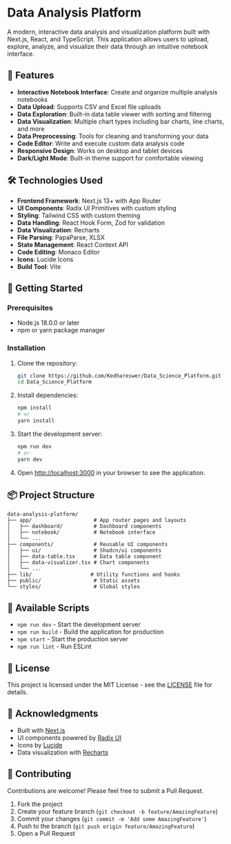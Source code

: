 # Data Analysis Platform

A modern, interactive data analysis and visualization platform built with Next.js, React, and TypeScript. This application allows users to upload, explore, analyze, and visualize their data through an intuitive notebook interface.

## 🚀 Features

- **Interactive Notebook Interface**: Create and organize multiple analysis notebooks
- **Data Upload**: Supports CSV and Excel file uploads
- **Data Exploration**: Built-in data table viewer with sorting and filtering
- **Data Visualization**: Multiple chart types including bar charts, line charts, and more
- **Data Preprocessing**: Tools for cleaning and transforming your data
- **Code Editor**: Write and execute custom data analysis code
- **Responsive Design**: Works on desktop and tablet devices
- **Dark/Light Mode**: Built-in theme support for comfortable viewing

## 🛠️ Technologies Used

- **Frontend Framework**: Next.js 13+ with App Router
- **UI Components**: Radix UI Primitives with custom styling
- **Styling**: Tailwind CSS with custom theming
- **Data Handling**: React Hook Form, Zod for validation
- **Data Visualization**: Recharts
- **File Parsing**: PapaParse, XLSX
- **State Management**: React Context API
- **Code Editing**: Monaco Editor
- **Icons**: Lucide Icons
- **Build Tool**: Vite

## 🚀 Getting Started

### Prerequisites

- Node.js 18.0.0 or later
- npm or yarn package manager

### Installation

1. Clone the repository:
   ```bash
   git clone https://github.com/Kedhareswer/Data_Science_Platform.git
   cd Data_Science_Platform
   ```

2. Install dependencies:
   ```bash
   npm install
   # or
   yarn install
   ```

3. Start the development server:
   ```bash
   npm run dev
   # or
   yarn dev
   ```

4. Open [http://localhost:3000](http://localhost:3000) in your browser to see the application.

## 📦 Project Structure

```
data-analysis-platform/
├── app/                    # App router pages and layouts
│   ├── dashboard/          # Dashboard components
│   ├── notebook/           # Notebook interface
│   └── ...
├── components/             # Reusable UI components
│   ├── ui/                 # Shadcn/ui components
│   ├── data-table.tsx      # Data table component
│   ├── data-visualizer.tsx # Chart components
│   └── ...
├── lib/                   # Utility functions and hooks
├── public/                 # Static assets
└── styles/                 # Global styles
```

## 🧪 Available Scripts

- `npm run dev` - Start the development server
- `npm run build` - Build the application for production
- `npm start` - Start the production server
- `npm run lint` - Run ESLint

## 📝 License

This project is licensed under the MIT License - see the [LICENSE](LICENSE) file for details.

## 🙏 Acknowledgments

- Built with [Next.js](https://nextjs.org/)
- UI components powered by [Radix UI](https://www.radix-ui.com/)
- Icons by [Lucide](https://lucide.dev/)
- Data visualization with [Recharts](https://recharts.org/)

## 🤝 Contributing

Contributions are welcome! Please feel free to submit a Pull Request.

1. Fork the project
2. Create your feature branch (`git checkout -b feature/AmazingFeature`)
3. Commit your changes (`git commit -m 'Add some AmazingFeature'`)
4. Push to the branch (`git push origin feature/AmazingFeature`)
5. Open a Pull Request